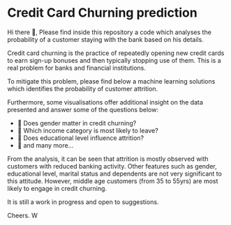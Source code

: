 # Credit Card Churning prediction

Hi there 👋, Please find inside this repository a code which analyses the probability of a customer staying with the bank based on his details. 

Credit card churning is the practice of repeatedly opening new credit cards to earn sign-up bonuses and then typically stopping use of them. This is a real problem for banks and financial institutions. 

To mitigate this problem, please find below a machine learning solutions which identifies the probability of customer attrition.

Furthermore, some visualisations offer additional insight on the data presented and answer some of the questions below: 

* 🤔 Does gender matter in credit churning?
* 🤔 Which income category is most likely to leave?
* 🤔 Does educational level influence attrition?
* 👯 and many more...

From the analysis, it can be seen that attrition is mostly observed with customers with reduced banking activity. Other features such as gender, educational level, marital status and dependents are not very significant to this attitude. However, middle age customers (from 35 to 55yrs) are most likely to engage in credit churning.

It is still a work in progress and open to suggestions.

Cheers. W
